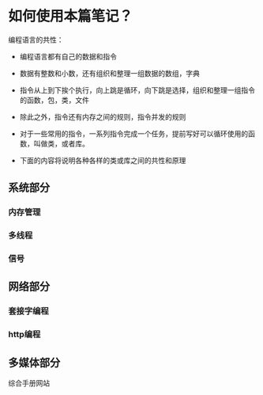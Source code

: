# 如何使用本篇笔记？

编程语言的共性：

- 编程语言都有自己的数据和指令

- 数据有整数和小数，还有组织和整理一组数据的数组，字典

- 指令从上到下挨个执行，向上跳是循环，向下跳是选择，组织和整理一组指令的函数，包，类，文件
- 除此之外，指令还有内存之间的规则，指令并发的规则
- 对于一些常用的指令，一系列指令完成一个任务，提前写好可以循环使用的函数，叫做类，或者库。
- 下面的内容将说明各种各样的类或库之间的共性和原理



## 系统部分

### 内存管理



### 多线程





### 信号





## 网络部分

### 套接字编程





### http编程







## 多媒体部分







综合手册网站

